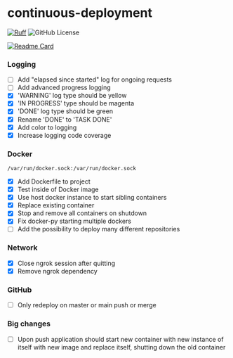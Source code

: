 # continuous-deployment
[![Ruff](https://img.shields.io/endpoint?url=https://raw.githubusercontent.com/astral-sh/ruff/main/assets/badge/v2.json)](https://github.com/astral-sh/ruff) ![GitHub License](https://img.shields.io/github/license/Weebywoo/CICD)

[![Readme Card](https://github-readme-stats.vercel.app/api/pin/?username=Weebywoo&repo=CICD)](https://github.com/anuraghazra/github-readme-stats)

### Logging

- [ ] Add "elapsed since started" log for ongoing requests
- [ ] Add advanced progress logging
- [x] 'WARNING' log type should be yellow
- [x] 'IN PROGRESS' type should be magenta
- [x] 'DONE' log type should be green
- [x] Rename 'DONE' to 'TASK DONE'
- [x] Add color to logging
- [x] Increase logging code coverage

### Docker

``/var/run/docker.sock:/var/run/docker.sock``

- [x] Add Dockerfile to project
- [x] Test inside of Docker image
- [x] Use host docker instance to start sibling containers
- [x] Replace existing container
- [x] Stop and remove all containers on shutdown
- [x] Fix docker-py starting multiple dockers
- [ ] Add the possibility to deploy many different repositories

### Network

- [x] Close ngrok session after quitting
- [x] Remove ngrok dependency

### GitHub

- [ ] Only redeploy on master or main push or merge

### Big changes

- [ ] Upon push application should start new container with new instance of itself with new image and replace itself,
  shutting down the old container
